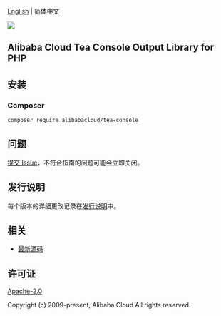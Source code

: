 [English](README.md) | 简体中文

![](https://aliyunsdk-pages.alicdn.com/icons/AlibabaCloud.svg)

## Alibaba Cloud Tea Console Output Library for PHP

## 安装

### Composer

```bash
composer require alibabacloud/tea-console
```

## 问题

[提交 Issue](https://github.com/aliyun/tea-console/issues/new)，不符合指南的问题可能会立即关闭。

## 发行说明

每个版本的详细更改记录在[发行说明](./ChangeLog.txt)中。

## 相关

* [最新源码](https://github.com/aliyun/tea-console)

## 许可证

[Apache-2.0](http://www.apache.org/licenses/LICENSE-2.0)

Copyright (c) 2009-present, Alibaba Cloud All rights reserved.

